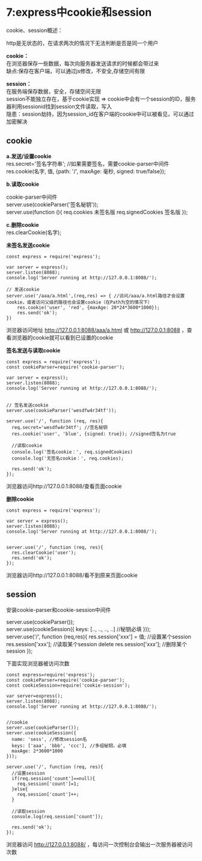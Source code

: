 # 7:express中cookie和session

cookie、session概述：  

http是无状态的，在请求两次的情况下无法判断是否是同一个用户  

**cookie：**  
	在浏览器保存一些数据，每次向服务器发送请求的时候都会带过来  
	缺点:保存在客户端，可以通过js修改，不安全,存储空间有限

**session：**  
	在服务端保存数据，安全，存储空间无限  
	session不能独立存在，基于cookie实现 => cookie中会有一个session的ID，服务器利用sessionid找到session文件读取，写入  
	隐患：session劫持，因为session_id在客户端的cookie中可以被看见，可以通过加密解决  

## cookie  

**a.发送/设置cookie**  
res.secret='签名字符串'; //如果需要签名，需要cookie-parser中间件  
res.cookie(名字, 值, {path: '/', maxAge: 毫秒, signed: true/false});

**b.读取cookie**  

cookie-parser中间件  
server.use(cookieParser('签名秘钥'));  
server.use(function (){
	req.cookies		未签名版
	req.signedCookies	签名版
});

**c.删除cookie**  
res.clearCookie(名字);    

**未签名发送cookie**

```
const express = require('express');

var server = express();
server.listen(8088);
console.log('Server running at http://127.0.0.1:8088/');

// 发送cookie
server.use('/aaa/a.html',(req,res) => { //访问/aaa/a.html路径才会设置cookie，或者访问父级的路径也会设置cookie（在Path为空的情况下）
	res.cookie('user', 'red', {maxAge: 20*24*3600*1000});
  	res.send('ok');
})
``` 

浏览器访问地址 http://127.0.0.1:8088/aaa/a.html 或 http://127.0.0.1:8088 ，查看浏览器的cookie就可以看到已设置的cookie  

**签名发送与读取cookie**  

```
const express = require('express');
const cookieParser=require('cookie-parser');

var server = express();
server.listen(8088);
console.log('Server running at http://127.0.0.1:8088/');


// 签名发送cookie
server.use(cookieParser('wesdfw4r34tf'));

server.use('/', function (req, res){
  req.secret='wesdfw4r34tf'; //签名秘钥
  res.cookie('user', 'blue', {signed: true}); //signed签名为true

  //读取cookie
  console.log('签名cookie：', req.signedCookies)
  console.log('无签名cookie：', req.cookies);

  res.send('ok');
});

```
浏览器访问http://127.0.0.1:8088/查看页面cookie  

**删除cookie**  

```
const express = require('express');

var server = express();
server.listen(8088);
console.log('Server running at http://127.0.0.1:8088/');


server.use('/', function (req, res){
  res.clearCookie('user');
  res.send('ok');
});
```  

浏览器访问http://127.0.0.1:8088/看不到原来页面cookie  

## session  

安装cookie-parser和cookie-session中间件  

server.use(cookieParser());  
server.use(cookieSession({
	keys: [.., .., .., ..] //秘钥必填
}));  
server.use('/', function (req,res){
	res.session['xxx'] = 值; //设置某个session
	res.session['xxx']; //读取某个session
	delete res.session['xxx']; //删除某个session
});  

下面实现浏览器被访问次数

```
const express=require('express');
const cookieParser=require('cookie-parser');
const cookieSession=require('cookie-session');

var server=express();
server.listen(8088);
console.log('Server running at http://127.0.0.1:8088/');


//cookie
server.use(cookieParser());
server.use(cookieSession({
  name: 'sess', //修改session名
  keys: ['aaa', 'bbb', 'ccc'], //多组秘钥，必填
  maxAge: 2*3600*1000
}));

server.use('/', function (req, res){
  //设置session
  if(req.session['count']==null){
    req.session['count']=1;
  }else{
    req.session['count']++;
  }

  //读取session
  console.log(req.session['count']);

  res.send('ok');
});
```

浏览器访问 http://127.0.0.1:8088/ ，每访问一次控制台会输出一次服务器被访问次数

